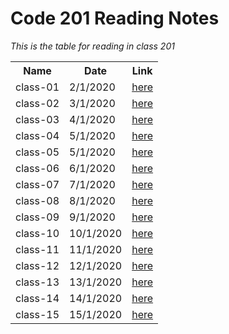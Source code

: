 # Code 201 Reading Notes

*This is the table for reading in class 201*

<table>
  <tr>
    <th>Name</th>
    <th>Date</th>
    <th>Link</th>
  </tr>
  <tr>
    <td>class-01</td>
    <td>2/1/2020</td>
    <td><a href="https://sarahoth.github.io/reading-notes201/class-01">here</a></td>
  </tr>
  <tr>
    <td>class-02</td>
    <td>3/1/2020</td>
    <td><a href="https://sarahoth.github.io/reading-notes201/class-02" >here</a></td>
    
  </tr>
  <tr>
    <td>class-03</td>
    <td>4/1/2020</td>
    <td><a href="https://sarahoth.github.io/reading-notes201/class-03">here</a></td>
  </tr>
  <tr>
    <td>class-04</td>
    <td>5/1/2020</td>
    <td><a href="">here</a></td>
  </tr>
  <tr>
    <td>class-05</td>
    <td>5/1/2020</td>
    <td><a href="">here</a></td>
  </tr>
   <tr>
    <td>class-06</td>
    <td>6/1/2020</td>
    <td><a href="">here</a></td>
  </tr>
  <tr>
    <td>class-07</td>
    <td>7/1/2020</td>
    <td><a href="">here</a></td>
  </tr>
    <tr>
    <td>class-08</td>
    <td>8/1/2020</td>
    <td><a href="">here</a></td>
  </tr>

   <tr>
    <td>class-09</td>
    <td>9/1/2020</td>
    <td><a href="">here</a></td>
  </tr>

  <tr>
    <td>class-10</td>
    <td>10/1/2020</td>
    <td><a href="">here</a></td>
  </tr>

  <tr>
    <td>class-11</td>
    <td>11/1/2020</td>
    <td><a href="">here</a></td>
  </tr>

  <tr>
    <td>class-12</td>
    <td>12/1/2020</td>
    <td><a href="">here</a></td>
  </tr>

  <tr>
    <td>class-13</td>
    <td>13/1/2020</td>
    <td><a href="">here</a></td>
  </tr>

  <tr>
    <td>class-14</td>
    <td>14/1/2020</td>
    <td><a href="">here</a></td>
  </tr>

  <tr>
    <td>class-15</td>
    <td>15/1/2020</td>
    <td><a href="">here</a></td>
  </tr>
  </tr>
</table>
